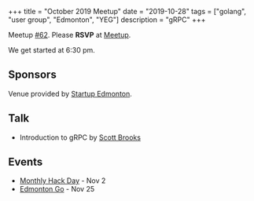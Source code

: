 +++
title = "October 2019 Meetup"
date = "2019-10-28"
tags = ["golang", "user group", "Edmonton", "YEG"]
description = "gRPC"
+++

Meetup [#62](https://github.com/edmontongo/presentations/issues/104). Please **RSVP** at [Meetup](https://www.meetup.com/startupedmonton/events/bclwwpyznblc/).

We get started at 6:30 pm.

## Sponsors

Venue provided by [Startup Edmonton](https://www.startupedmonton.com/).

## Talk

* Introduction to gRPC by [Scott Brooks](https://github.com/ScottBrooks)

## Events

* [Monthly Hack Day](https://www.meetup.com/startupedmonton/events/zzmphryzpbdb/) - Nov 2
* [Edmonton Go](https://www.meetup.com/startupedmonton/events/bclwwpyzpbhc/) - Nov 25

